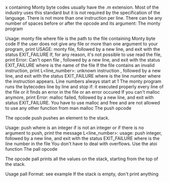 x containing Monty byte codes usually have the .m extension. Most of the industry uses this standard but it is not required by the specification of the language. There is not more than one instruction per line. There can be any number of spaces before or after the opcode and its argument:
The monty program

Usage: monty file
where file is the path to the file containing Monty byte code
If the user does not give any file or more than one argument to your program, print USAGE: monty file, followed by a new line, and exit with the status EXIT_FAILURE
If, for any reason, it's not possible to use read the file, print Error: Can't open file <file>, followed by a new line, and exit with the status EXIT_FAILURE
where <file> is the name of the file
If the file contains an invalid instruction, print L<line_number>: unknown instruction <opcode>, followed by a new line, and exit with the status EXIT_FAILURE
where is the line number where the instruction appears. Line numbers always start at 1
The monty program runs the bytecodes line by line and stop if:
it executed properly every line of the file
or it finds an error in the file
or an error occured
If you can't malloc anymore, print Error: malloc failed, followed by a new line, and exit with status EXIT_FAILURE. You have to use malloc and free and are not allowed to use any other function from man malloc
The push opcode

The opcode push pushes an element to the stack.

Usage: push <int>
where <int> is an integer
if <int> is not an integer or if there is no argument to push, print the message L<line_number>: usage: push integer, followed by a new line, and exit with the status EXIT_FAILURE
where is the line number in the file
You don't have to deal with overflows. Use the atoi function
The pall opcode

The opcode pall prints all the values on the stack, starting from the top of the stack.

Usage pall
Format: see example
If the stack is empty, don't print anything